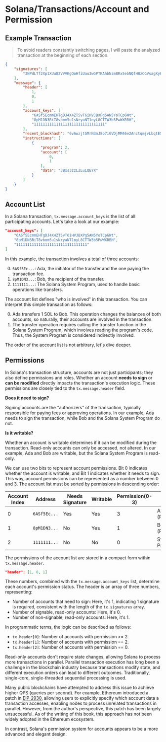 # Solana/Transactions/Account and Permission

## Example Transaction

> To avoid readers constantly switching pages, I will paste the analyzed transaction at the beginning of each section.

```json
{
    "signatures": [
        "3NPdLTf2Xp1XUu82VVVKgQoHfiUau3wGPTKAhbNzm8Rx5ebNQfHBzCGVsagXyQxRCeEiGr1jgr4Vn32UEAx1Aov3"
    ],
    "message": {
        "header": [
            1,
            0,
            1
        ],
        "account_keys": [
            "6ASf5EcmmEHTgDJ4X4ZT5vT6iHVJBXPg5AN5YoTCpGWt",
            "8pM1DN3RiT8vbom5u1sNryaNT1nyL8CTTW3b5PwWXRBH",
            "11111111111111111111111111111111"
        ],
        "recent_blockhash": "6vAwzjtGMrN3mJ8o7iGVDjMM46e2AnctqmjvLbqtESrx",
        "instructions": [
            {
                "program": 2,
                "account": [
                    0,
                    1
                ],
                "data": "3Bxs3zzLZLuLQEYX"
            }
        ]
    }
}
```

## Account List

In a Solana transaction, `tx.message.account_keys` is the list of all participating accounts. Let's take a look at our example:

```json
"account_keys": [
    "6ASf5EcmmEHTgDJ4X4ZT5vT6iHVJBXPg5AN5YoTCpGWt",
    "8pM1DN3RiT8vbom5u1sNryaNT1nyL8CTTW3b5PwWXRBH",
    "11111111111111111111111111111111"
]
```

In this example, the transaction involves a total of three accounts:

0. `6ASf5Ec...`: Ada, the initiator of the transfer and the one paying the transaction fee.
0. `8pM1DN3...`: Bob, the recipient of the transfer.
0. `1111111...`: The Solana System Program, used to handle basic operations like transfers.

The account list defines "who is involved" in this transaction. You can interpret this simple transaction as follows:

0. Ada transfers 1 SOL to Bob. This operation changes the balances of both accounts, so naturally, their accounts are involved in the transaction.
0. The transfer operation requires calling the transfer function in the Solana System Program, which involves reading the program's code. Thus, the System Program is considered indirectly involved.

The order of the account list is not arbitrary, let's dive deeper.

## Permissions

In Solana's transaction structure, accounts are not just participants; they also define permissions and roles. Whether an account **needs to sign** or **can be modified** directly impacts the transaction's execution logic. These permissions are closely tied to the `tx.message.header` field.

**Does it need to sign?**

Signing accounts are the "authorizers" of the transaction, typically responsible for paying fees or approving operations. In our example, Ada needs to sign the transaction, while Bob and the Solana System Program do not.

**Is it writable?**

Whether an account is writable determines if it can be modified during the transaction. Read-only accounts can only be accessed, not altered. In our example, Ada and Bob are writable, but the Solana System Program is read-only.

We can use two bits to represent account permissions. Bit 0 indicates whether the account is writable, and Bit 1 indicates whether it needs to sign. This way, account permissions can be represented as a number between 0 and 3. The account list must be sorted by permissions in descending order:

| Account Index |   Address    | Needs Signature | Writable | Permission(0-3) |      Role       |
| ------------- | ------------ | --------------- | -------- | --------------- | --------------- |
| 0             | `6ASf5Ec...` | Yes             | Yes      | 3               | Ada (Payer)     |
| 1             | `8pM1DN3...` | No              | Yes      | 1               | Bob (Recipient) |
| 2             | `1111111...` | No              | No       | 0               | System Program  |

The permissions of the account list are stored in a compact form within `tx.message.header`.

```json
"header": [1, 0, 1]
```

These numbers, combined with the `tx.message.account_keys` list, determine each account's permission status. The header is an array of three numbers, representing:

- Number of accounts that need to sign: Here, it's 1, indicating 1 signature is required, consistent with the length of the `tx.signatures` array.
- Number of signable, read-only accounts: Here, it's 0.
- Number of non-signable, read-only accounts: Here, it's 1.

In programmatic terms, the logic can be described as follows:

- `tx.header[0]`: Number of accounts with permission >= 2.
- `tx.header[1]`: Number of accounts with permission == 2.
- `tx.header[2]`: Number of accounts with permission == 0.

Read-only accounts don't require state changes, allowing Solana to process more transactions in parallel. Parallel transaction execution has long been a challenge in the blockchain industry because transactions modify state, and different execution orders can lead to different outcomes. Traditionally, single-core, single-threaded sequential processing is used.

Many public blockchains have attempted to address this issue to achieve higher QPS (queries per second). For example, Ethereum introduced a patch in [EIP-2930]((https://eips.ethereum.org/EIPS/eip-2930)), allowing users to explicitly specify which account data a transaction accesses, enabling nodes to process unrelated transactions in parallel. However, from the author's perspective, this patch has been largely unsuccessful. As of the writing of this book, this approach has not been widely adopted in the Ethereum ecosystem.

In contrast, Solana's permission system for accounts appears to be a more advanced and elegant design.
